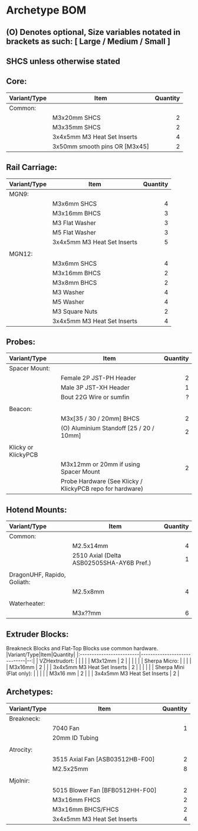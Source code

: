 # Archetype BOM
## (O) Denotes optional, Size variables notated in brackets as such: [ Large / Medium / Small ]
## SHCS unless otherwise stated

## Core:
|Variant/Type|Item|Quantity|
|:--------|-------------------------------------|--:|
| Common: |                                     |   |
|         | M3x20mm SHCS                        | 2 |
|         | M3x35mm SHCS                        | 2 |
|         | 3x4x5mm M3 Heat Set Inserts         | 4 |
|         | 3x50mm smooth pins OR  [M3x45] | 2 |

## Rail Carriage:
|Variant/Type|Item|Quantity|
|:-------|-----------------------------|--:|
| MGN9:  |                             |   |
|        | M3x6mm SHCS                 | 4 |
|        | M3x16mm BHCS                | 3 |
|        | M3 Flat Washer              | 3 |
|        | M5 Flat Washer              | 3 |
|        | 3x4x5mm M3 Heat Set Inserts | 5 |
|        |                             |   |
| MGN12: |                             |   |
|        | M3x6mm SHCS                 | 4 |
|        | M3x16mm BHCS                | 2 |
|        | M3x8mm BHCS                 | 2 |
|        | M3 Washer                   | 4 |
|        | M5 Washer                   | 4 |
|        | M3 Square Nuts              | 2 |
|        | 3x4x5mm M3 Heat Set Inserts | 4 |

## Probes:
|Variant/Type|Item|Quantity|
|:--------------------|-----------------------------------------------------------|--:|
| Spacer Mount:       |                                                           |   |
|                     | Female 2P JST-PH Header                                   | 2 |
|                     | Male 3P JST-XH Header                                     | 1 |
|                     | Bout 22G Wire or sumfin                                   | ? |
|                     |                                                           |   |
| Beacon:             |                                                           |   |
|                     | M3x[35 / 30 / 20mm] BHCS                                  | 2 |
|                     | (O) Aluminium Standoff [25 / 20 / 10mm]                   | 2 |
|                     |                                                           |   |
| Klicky or KlickyPCB |                                                           |   |
|                     | M3x12mm or 20mm if using Spacer Mount                     | 2 |
|                     | Probe Hardware (See Klicky / KlickyPCB repo for hardware) |   |

## Hotend Mounts:
|Variant/Type|Item|Quantity|
|:---------------------------|-------------------------------------------|--:|
| Common:                    |                                           |   |
|                            | M2.5x14mm                                 | 4 |
|                            | 2510 Axial (Delta ASB02505SHA-AY6B Pref.) | 1 |
|                            |                                           |   |
| DragonUHF, Rapido, Goliath:|                                           |   |
|                            | M2.5x8mm                                  | 4 |
|                            |                                           |   |
| Waterheater:               |                                           |   |
|                            | M3x??mm                                   | 6 |

## Extruder Blocks:
Breakneck Blocks and Flat-Top Blocks use common hardware.
|Variant/Type|Item|Quantity|
|:-------------------------|-----------------------------|--:|
| VZHextrudort:            |                             |   |
|                          | M3x12mm                     | 2 |
|                          |                             |   |
| Sherpa Micro:            |                             |   |
|                          | M3x16mm                     | 2 |
|                          | 3x4x5mm M3 Heat Set Inserts | 2 |
|                          |                             |   |
| Sherpa Mini (Flat only): |                             |   |
|                          | M3x16 mm                    | 2 |
|                          | 3x4x5mm M3 Heat Set Inserts | 2 |


## Archetypes:
|Variant/Type|Item|Quantity|
|:----------|---------------------------------|--:|
| Breakneck:|                                 |   |
|           | 7040 Fan                        | 1 |
|           | 20mm  ID Tubing                 |   |
|           |                                 |   |
| Atrocity: |                                 |   |
|           | 3515 Axial Fan [ASB03512HB-F00] | 2 |
|           | M2.5x25mm                     | 8 |
|           |                                 |   |
| Mjolnir:  |                                 |   |
|           | 5015 Blower Fan [BFB0512HH-F00] | 2 |
|           | M3x16mm FHCS                    | 2 |
|           | M3x16mm BHCS/FHCS               | 2 |
|           | 3x4x5mm M3 Heat Set Inserts     | 4 |
